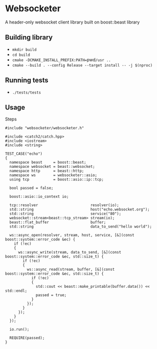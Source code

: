 # Websocketer

A header-only websocket client library built on boost::beast library

Building library
---

- `mkdir build`
- `cd build`
- `cmake -DCMAKE_INSTALL_PREFIX:PATH=`pwd`/usr ..`
- `cmake --build . --config Release --target install -- -j $(nproc)`

Running tests
---

- `./tests/tests`

Usage
---

Steps

```
#include "websocketer/websocketer.h"

#include <catch2/catch.hpp>
#include <iostream>
#include <string>

TEST_CASE("echo")
{
  namespace beast     = boost::beast;
  namespace websocket = beast::websocket;
  namespace http      = beast::http;
  namespace ws        = websocketer::asio;
  using tcp           = boost::asio::ip::tcp;

  bool passed = false;

  boost::asio::io_context io;

  tcp::resolver                        resolver(io);
  std::string                          host("echo.websocket.org");
  std::string                          service("80");
  websocket::stream<beast::tcp_stream> stream(io);
  beast::flat_buffer                   buffer;
  std::string                          data_to_send("hello world");

  ws::async_open(resolver, stream, host, service, [&](const boost::system::error_code &ec) {
    if (!ec)
    {
      ws::async_write(stream, data_to_send, [&](const boost::system::error_code &ec, std::size_t) {
        if (!ec)
        {
          ws::async_read(stream, buffer, [&](const boost::system::error_code &ec, std::size_t) {
            if (!ec)
            {
              std::cout << beast::make_printable(buffer.data()) << std::endl;
              passed = true;
            }
          });
        }
      });
    }
  });

  io.run();

  REQUIRE(passed);
}

```